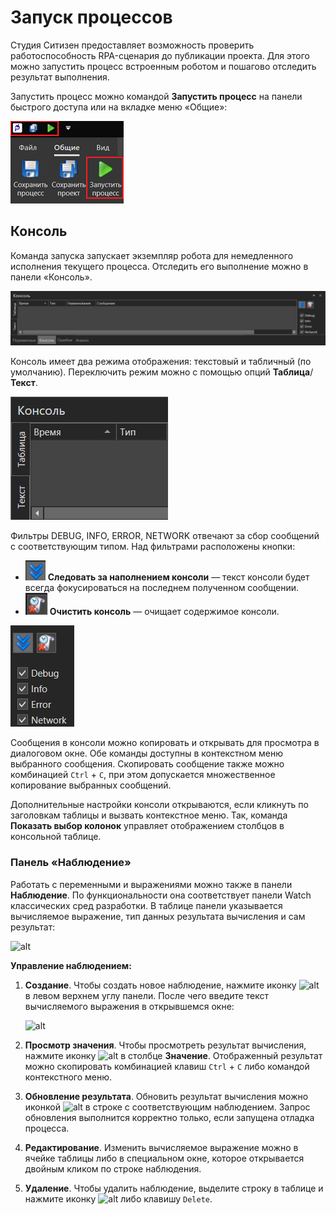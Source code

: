 # Запуск процессов

Студия Ситизен предоставляет возможность проверить работоспособность RPA-сценария до публикации проекта. Для этого можно запустить процесс встроенным роботом и пошагово отследить результат выполнения.

Запустить процесс можно командой **Запустить процесс** на панели быстрого доступа или на вкладке меню «Общие»:

![alt](../../resources/Launch_Execute_TwoButtonLocations.png)

## Консоль

Команда запуска запускает экземпляр робота для немедленного исполнения текущего процесса. 
Отследить его выполнение можно в панели «Консоль». 

![alt](../../resources/Execute_Console.png)

Консоль имеет два режима отображения: текстовый и табличный (по умолчанию). Переключить режим можно с помощью опций **Таблица**/**Текст**.

![alt](../../resources/Execute_Console-TextTable.png)

Фильтры DEBUG, INFO, ERROR, NETWORK отвечают за сбор сообщений с соответствующим типом. Над фильтрами расположены кнопки:
* ![alt](../../resources/Execute_Console_Follow.png) **Следовать за наполнением консоли** — текст консоли будет всегда фокусироваться на последнем полученном сообщении.
* ![alt](../../resources/Execute_Console_Clear.png) **Очистить консоль** — очищает содержимое консоли.

![alt](../../resources/Execute_Console_MessageTypes.png)

Сообщения в консоли можно копировать и открывать для просмотра в диалоговом окне. 
Обе команды доступны в контекстном меню выбранного сообщения. 
Скопировать сообщение также можно комбинацией `Ctrl` + `C`, при этом допускается множественное копирование выбранных сообщений.

Дополнительные настройки консоли открываются, если кликнуть по заголовкам таблицы и вызвать контекстное меню. Так, команда **Показать выбор колонок** управляет отображением столбцов в консольной таблице.

### Панель «Наблюдение»

Работать с переменными и выражениями можно также в панели **Наблюдение**. По функциональности она соответствует панели Watch классических сред разработки. В таблице панели указывается вычисляемое выражение, тип данных результата вычисления и сам результат:

![alt](</assets/001 (18).png>)

**Управление наблюдением:**

1. **Создание**. Чтобы создать новое наблюдение, нажмите иконку ![alt](</assets/12 (2) (3) (1) (1) (2) (1) (2).png>) в левом верхнем углу панели. После чего введите текст вычисляемого выражения в открывшемся окне:

   ![alt](</assets/15.png>)

1. **Просмотр значения**. Чтобы просмотреть результат вычисления, нажмите иконку ![alt](</assets/ViewVariable.png>) в столбце **Значение**. Отображенный результат можно скопировать комбинацией клавиш `Ctrl` + `C` либо командой контекстного меню.
1. **Обновление результата**. Обновить результат вычисления можно иконкой ![alt](</assets/RefreshWatch.png>) в строке с соответствующим наблюдением. Запрос обновления выполнится корректно только, если запущена отладка процесса.
1. **Редактирование**. Изменить вычисляемое выражение можно в ячейке таблицы либо в специальном окне, которое открывается двойным кликом по строке наблюдения.
1. **Удаление**. Чтобы удалить наблюдение, выделите строку в таблице и нажмите иконку ![alt](</assets/13 (1) (1) (2) (1) (1) (2) (1) (8).png>) либо клавишу `Delete`.



